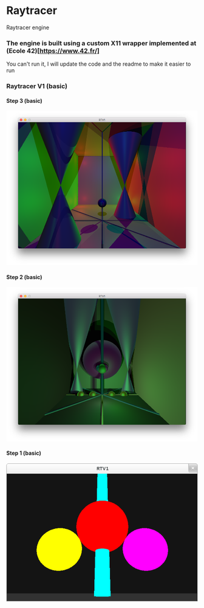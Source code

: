 # Raytracer #

Raytracer engine

### The engine is built using a custom X11 wrapper implemented at (Ecole 42)[https://www.42.fr/]

You can't run it, I will update the code and the readme to make it easier to run

### Raytracer V1 (basic) ###

####  Step 3 (basic) ####
<HTML>
   <img src="./rt_v1/imgs/step_6.png" alt="cat">
</HTML>

####  Step 2 (basic) ####
<HTML>
   <img src="./rt_v1/imgs/step_5.png" alt="cat">   
</HTML>

####  Step 1 (basic) ####
<HTML>
   <img src="./rt_v1/imgs/step_3.png" alt="cat">   
</HTML>

